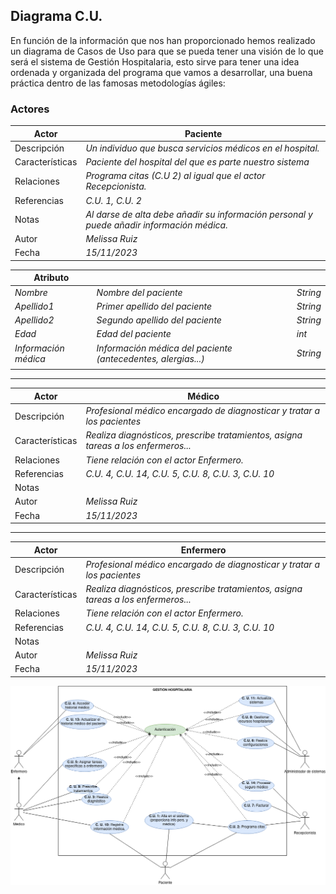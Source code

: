 <div>

## Diagrama C.U.

En función de la información que nos han proporcionado hemos realizado un diagrama de Casos de Uso para que se pueda tener una visión de lo que será el sistema de Gestión Hospitalaria, esto sirve para tener una idea ordenada y organizada del programa que vamos a desarrollar, una buena práctica dentro de las famosas metodologías ágiles:

### Actores

|  Actor | Paciente |
|---|---|
| Descripción  | _Un individuo que busca servicios médicos en el hospital._  |
| Características  | _Paciente del hospital del que es parte nuestro sistema_ |
| Relaciones | _Programa citas (C.U 2) al igual que el actor Recepcionista._  |
| Referencias | _C.U. 1, C.U. 2_ |   
|  Notas |  _Al darse de alta debe añadir su información personal y puede añadir información médica._ |
| Autor  | _Melissa Ruiz_ |
|Fecha | _15/11/2023_ |

|  Atributo |||
|---|---|---|
| _Nombre_  | _Nombre del paciente_  | _String_ |
| _Apellido1_  | _Primer apellido del paciente_  | _String_ |
| _Apellido2_  | _Segundo apellido del paciente_  | _String_ |
| _Edad_  | _Edad del paciente_  | _int_ |
| _Información médica_  | _Información médica del paciente (antecedentes, alergias...)_  | _String_ |
| | |

-------------

|  Actor | Médico |
|---|---|
| Descripción  | _Profesional médico encargado de diagnosticar y tratar a los pacientes_  |
| Características  | _Realiza diagnósticos, prescribe tratamientos, asigna tareas a los enfermeros..._ |
| Relaciones | _Tiene relación con el actor Enfermero._  |
| Referencias | _C.U. 4, C.U. 14, C.U. 5, C.U. 8, C.U. 3, C.U. 10_ |   
|  Notas |   |
| Autor  | _Melissa Ruiz_ |
|Fecha | _15/11/2023_ |

------------------

|  Actor | Enfermero |
|---|---|
| Descripción  | _Profesional médico encargado de diagnosticar y tratar a los pacientes_  |
| Características  | _Realiza diagnósticos, prescribe tratamientos, asigna tareas a los enfermeros..._ |
| Relaciones | _Tiene relación con el actor Enfermero._  |
| Referencias | _C.U. 4, C.U. 14, C.U. 5, C.U. 8, C.U. 3, C.U. 10_ |   
|  Notas |   |
| Autor  | _Melissa Ruiz_ |
|Fecha | _15/11/2023_ |


<img src = "uml.png">

</div>